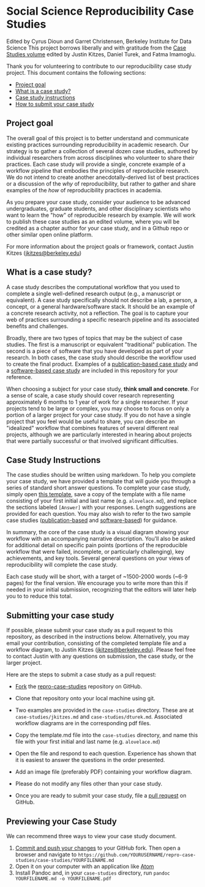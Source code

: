 # Social Science Reproducibility Case Studies
Edited by Cyrus Dioun and Garret Christensen, Berkeley Institute for Data Science
This project borrows liberally and with gratitude from the [Case Studies volume](https://github.com/BIDS/repro-case-studies) edited by Justin Kitzes, Daniel Turek, and Fatma Imamoglu.


Thank you for volunteering to contribute to our reproducibility case study project. This document contains the following sections:

- [Project goal](#project-goal)
- [What is a case study?](#what-is-a-case-study)
- [Case study instructions](#case-study-instructions)
- [How to submit your case study](#submitting-your-case-study)

## Project goal

The overall goal of this project is to better understand and communicate existing practices surrounding reproducibility in academic research. Our strategy is to gather a collection of several dozen case studies, authored by individual researchers from across disciplines who volunteer to share their practices. Each case study will provide a single, concrete example of a workflow pipeline that embodies the principles of reproducible research. We do not intend to create another anecdotally-derived list of best practices or a discussion of the _why_ of reproducibility, but rather to gather and share examples of the _how_ of reproducibility practices in academia.

<!-- A case study takes the form of a ~1,500-2,000 word response to a series of short answer quetsions and a flowchart-style diagram, both described in detail below. The initial group of authors reported that a case study took approximately 2-4 hours to prepare. -->

As you prepare your case study, consider your audience to be advanced undergraduates, graduate students, and other disciplinary scientists who want to learn the "how" of reproducible research by example. We will work to publish these case studies as an edited volume, where you will be credited as a chapter author for your case study, and in a Github repo or other similar open online platform.

For more information about the project goals or framework, contact Justin Kitzes (jkitzes@berkeley.edu)

## What is a case study?

A case study describes the computational workflow that you used to complete a single well-defined research output (e.g., a manuscript or equivalent). A case study specifically should not describe a lab, a person, a concept, or a general hardware/software stack. It should be an example of a concrete research activity, not a reflection. The goal is to capture your web of practices surrounding a specific research pipeline and its associated benefits and challenges.

Broadly, there are two types of topics that may be the subject of case studies. The first is a manuscript or equivalent "traditional" publication. The second is a piece of software that you have developed as part of your research. In both cases, the case study should describe the workflow used to create the final product. Examples of a [publication-based case study](case-studies/jkitzes.md) and a [software-based case study](case-studies/dturek.md) are included in this repository for your reference.

When choosing a subject for your case study, __think small and concrete__. For a sense of scale, a case study should cover research representing approximately 6 months to 1 year of work for a single researcher. If your projects tend to be large or complex, you may choose to focus on only a portion of a larger project for your case study. If you do not have a single project that you feel would be useful to share, you can describe an "idealized" workflow that combines features of several different real projects, although we are particularly interested in hearing about projects that were partially successful or that involved significant difficulties.

## Case Study Instructions

The case studies should be written using markdown. To help you complete your case study, we have provided a template that will guide you through a series of standard short answer questions. To complete your case study, simply open [this template](https://raw.githubusercontent.com/BIDS/repro-case-studies/master/template.md), save a copy of the template with a file name consisting of your first initial and last name (e.g. ``alovelace.md``), and replace the sections labeled ``[Answer]`` with your responses. Length suggestions are provided for each question. You may also wish to refer to the two sample case studies ([publication-based](case-studies/jkitzes.md) and [software-based](case-studies/dturek.md)) for guidance.

In summary, the core of the case study is a visual diagram showing your workflow with an accompanying narrative description. You'll also be asked for additional detail on specific pain points (portions of the reproducible workflow that were failed, incomplete, or particularly challenging), key achievements, and key tools. Several general questions on your views of reproducibility will complete the case study.  

Each case study will be short, with a target of ~1500-2000 words (~6-9 pages) for the final version. We encourage you to write more than this if needed in your initial submission, recognizing that the editors will later help you to to reduce this total.  

## Submitting your case study

If possible, please submit your case study as a pull request to this repository, as described in the instructions below. Alternatively, you may email your contribution, consisting of the completed template file and a workflow diagram, to Justin Kitzes (jkitzes@berkeley.edu). Please feel free to contact Justin with any questions on submission, the case study, or the larger project.

Here are the steps to submit a case study as a pull request:

- [Fork](https://help.github.com/articles/fork-a-repo/) the
  [repro-case-studies](https://github.com/BIDS/repro-case-studies)
  repository on GitHub.

- Clone that repository onto your local machine using git. 

- Two examples are provided in the ``case-studies`` directory. These are at ``case-studies/jkitzes.md`` and ``case-studies/dturek.md``. Associated workflow diagrams are in the corresponding pdf files.

- Copy the template.md file into the ``case-studies`` directory, and name this file with your first initial and last name (e.g. ``alovelace.md``) 

- Open the file and respond to each question. Experience has shown that it is easiest to answer the questions in the order presented.

- Add an image file (preferably PDF) containing your workflow diagram.

- Please do not modify any files other than your case study.

- Once you are ready to submit your case study, file a [pull request](https://help.github.com/articles/using-pull-requests/) on GitHub.

## Previewing your Case Study

We can recommend three ways to view your case study document.

1. [Commit and push your changes](http://readwrite.com/2013/10/02/github-for-beginners-part-2) to your GitHub fork. Then open a browser and navigate 
  to ``https://github.com/YOURUSERNAME/repro-case-studies/case-studies/YOURFILENAME.md`` 
2. Open it on your computer with an application like [Atom](https://atom.io/)
3. Install Pandoc and, in your ``case-studies`` directory, run ``pandoc YOURFILENAME.md -o YOURFILENAME.pdf``
 
